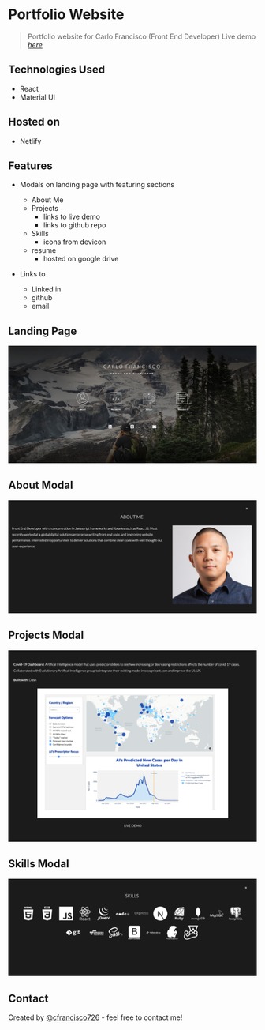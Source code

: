 # Portfolio Website

> Portfolio website for Carlo Francisco (Front End Developer)
> Live demo [_here_](http://www.carlofrancisco.com)

## Technologies Used

- React
- Material UI

## Hosted on

- Netlify

## Features

- Modals on landing page with featuring sections

  - About Me
  - Projects
    - links to live demo
    - links to github repo
  - Skills
    - icons from devicon
  - resume
    - hosted on google drive

- Links to
  - Linked in
  - github
  - email

## Landing Page

![Example screenshot](./src/images/portfolio-landing.png)

## About Modal

![Example screenshot](./src/images/about-me-screenshot.png)

## Projects Modal

![Example screenshot](./src/images/projects-screenshot.png)

## Skills Modal

![Example screenshot](./src/images/skills-screenshot.png)

## Contact

Created by [@cfrancisco726](http://www.carlofrancisco.com) - feel free to contact me!
